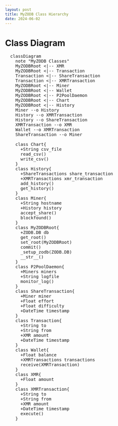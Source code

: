 ```yaml
---
layout: post
title: MyZODB Class Hierarchy
date: 2024-06-02
---
```


# Class Diagram

<pre class="mermaid">
  classDiagram
    note "MyZODB Classes"
    MyZODBRoot <|-- XMR
    MyZODBRoot <|-- Transaction
    Transaction <|-- ShareTransaction
    Transaction <|-- XMRTransaction
    MyZODBRoot <|-- Miner
    MyZODBRoot <|-- Wallet
    MyZODBRoot <|-- P2PoolDaemon
    MyZODBRoot <|-- Chart
    MyZODBRoot <|-- History
    Miner --o History
    History --o XMRTransaction
    History --o ShareTransaction
    XMRTransaction --o XMR
    Wallet --o XMRTransaction
    ShareTransaction --o Miner

    class Chart{
      +String csv_file
      read_csv()
      write_csv()
    }
    class History{
      +ShareTransactions share_transaction
      +XMRTransactions xmr_transaction
      add_history()
      get_history()
    }
    class Miner{
      +String hostname
      +History history
      accept_share()
      blockfound()
    }
    class MyZODBRoot{
      +ZODB.DB db
      get_root()
      set_root(MyZODBRoot)
      commit()
      _setup_zodb(ZODB.DB)
      __str__()
    }
    class P2PoolDaemon{
      +Miners miners
      +String logfile
      monitor_log()
    }
    class ShareTransaction{
      +Miner miner
      +Float effort
      +Float difficulty
      +DateTime timestamp
    }
    class Transaction{
      +String to
      +String from
      +XMR amount
      +DateTime timestamp
    }
    class Wallet{
      +Float balance
      +XMRTransactions transactions
      receive(XMRTransaction)
    }
    class XMR{
      +Float amount
    }
    class XMRTransaction{
      +String to
      +String from
      +XMR amount
      +DateTime timestamp
      execute()
    }
</pre>
  
<script type="module">
  import mermaid from 'https://cdn.jsdelivr.net/npm/mermaid@10/dist/mermaid.esm.min.mjs';
  mermaid.initialize({ startOnLoad: true, theme: 'dark'});
</script> 

